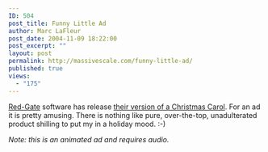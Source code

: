 ```yaml
---
ID: 504
post_title: Funny Little Ad
author: Marc LaFleur
post_date: 2004-11-09 18:22:00
post_excerpt: ""
layout: post
permalink: http://massivescale.com/funny-little-ad/
published: true
views:
  - "175"
---
```

<div class="Section1"> <p><a href="http://www.red-gate.com/" target="_blank">Red-Gate</a> software has release <a href="http://www.red-gate.com/downloads/cc_final.html" target="_blank">their version of a Christmas Carol</a>. For an ad it is pretty amusing. There is nothing like pure, over-the-top, unadulterated product shilling to put my in a holiday mood. :-)</p> <p><i><span style='; font-style:italic'>Note: this is an animated ad and requires audio.</span></i></p></div>